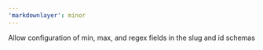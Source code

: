 ```yaml
---
'markdownlayer': minor
---
```


Allow configuration of min, max, and regex fields in the slug and id schemas
